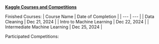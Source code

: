 <b><u> Kaggle Courses and Competitions </u></b>


Finished Courses:
| Course Name | Date of Completion |
| --- | --- |
| Data Cleaning | Dec 21, 2024 |
| Intro to Machine Learning | Dec 22, 2024 |
| Intermediate Machine Learning | Dec 25, 2024 |


Participated Competitions:
